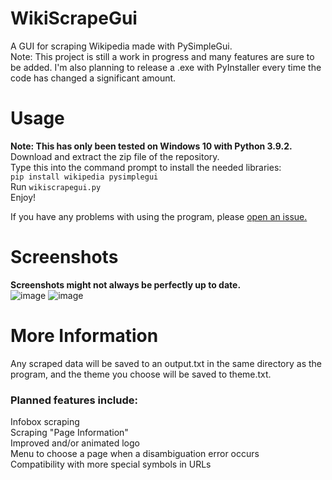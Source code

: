 # WikiScrapeGui
A GUI for scraping Wikipedia made with PySimpleGui.  
Note: This project is still a work in progress and many features are sure to be added. I'm also planning to release a .exe with PyInstaller every time the code has changed a significant amount.

# Usage
**Note: This has only been tested on Windows 10 with Python 3.9.2.**  
Download and extract the zip file of the repository.  
Type this into the command prompt to install the needed libraries:  
`pip install wikipedia pysimplegui`  
Run `wikiscrapegui.py`  
Enjoy!  

If you have any problems with using the program, please [open an issue.](https://github.com/TetrisKid48/WikiScrapeGui/issues)  

# Screenshots
**Screenshots might not always be perfectly up to date.**  
![image](https://user-images.githubusercontent.com/67118737/112557187-41050b00-8da2-11eb-96e4-9336e9e0c170.png)
![image](https://user-images.githubusercontent.com/67118737/112557229-5ed27000-8da2-11eb-895b-6dfba6ea5857.png)

# More Information
Any scraped data will be saved to an output.txt in the same directory as the program, and the theme you choose will be saved to theme.txt.

### Planned features include:
Infobox scraping  
Scraping "Page Information"  
Improved and/or animated logo  
Menu to choose a page when a disambiguation error occurs  
Compatibility with more special symbols in URLs
